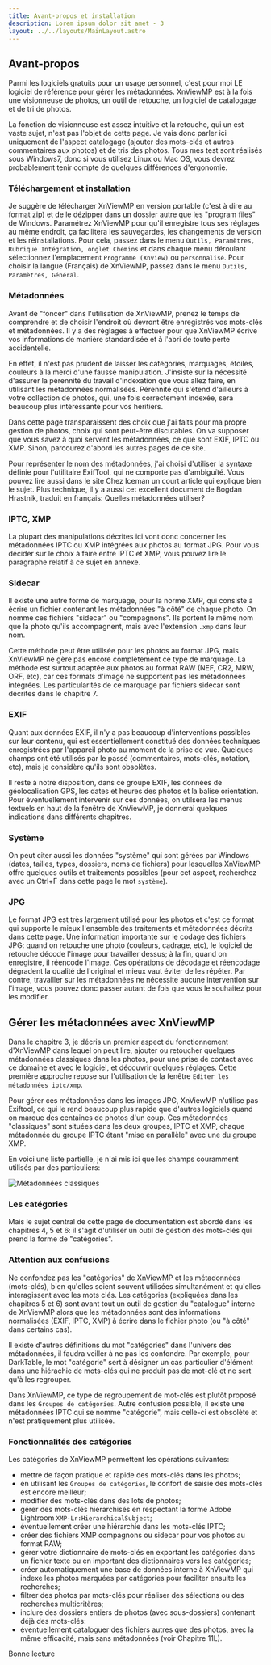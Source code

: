 ```yaml
---
title: Avant-propos et installation
description: Lorem ipsum dolor sit amet - 3
layout: ../../layouts/MainLayout.astro
---
```


## Avant-propos

Parmi les logiciels gratuits pour un usage personnel, c'est pour moi LE logiciel de référence pour gérer les métadonnées. XnViewMP est à la fois une visionneuse de photos, un outil de retouche, un logiciel de catalogage et de tri de photos.

La fonction de visionneuse est assez intuitive et la retouche, qui un est vaste sujet, n'est pas l'objet de cette page. Je vais donc parler ici uniquement de l'aspect catalogage (ajouter des mots-clés et autres commentaires aux photos) et de tris des photos. Tous mes test sont réalisés sous Windows7, donc si vous utilisez Linux ou Mac OS, vous devrez probablement tenir compte de quelques différences d'ergonomie.

### Téléchargement et installation

Je suggère de télécharger XnViewMP en version portable (c'est à dire au format zip) et de le dézipper dans un dossier autre que les "program files" de Windows. Paramétrez XnViewMP pour qu'il enregistre tous ses réglages au même endroit, ça facilitera les sauvegardes, les changements de version et les réinstallations. Pour cela, passez dans le menu `Outils, Paramètres, Rubrique Intégration, onglet Chemins` et dans chaque menu déroulant sélectionnez l'emplacement `Programme (Xnview)` ou `personnalisé`. Pour choisir la langue (Français) de XnViewMP, passez dans le menu `Outils, Paramètres, Général`.

### Métadonnées

Avant de "foncer" dans l'utilisation de XnViewMP, prenez le temps de comprendre et de choisir l'endroit où devront être enregistrés vos mots-clés et métadonnées. Il y a des réglages à effectuer pour que XnViewMP écrive vos informations de manière standardisée et à l'abri de toute perte accidentelle.

En effet, il n'est pas prudent de laisser les catégories, marquages, étoiles, couleurs à la merci d'une fausse manipulation. J'insiste sur la nécessité d'assurer la pérennité du travail d'indexation que vous allez faire, en utilisant les métadonnées normalisées. Pérennité qui s'étend d'ailleurs à votre collection de photos, qui, une fois correctement indexée, sera beaucoup plus intéressante pour vos héritiers.

Dans cette page transparaissent des choix que j'ai faits pour ma propre gestion de photos, choix qui sont peut-être discutables. On va supposer que vous savez à quoi servent les métadonnées, ce que sont EXIF, IPTC ou XMP. Sinon, parcourez d'abord les autres pages de ce site.

Pour représenter le nom des métadonnées, j'ai choisi d'utiliser la syntaxe définie pour l'utilitaire ExifTool, qui ne comporte pas d'ambiguïté. Vous pouvez lire aussi dans le site Chez Iceman un court article qui explique bien le sujet. Plus technique, il y a aussi cet excellent document de Bogdan Hrastnik, traduit en français: Quelles métadonnées utiliser?

### IPTC, XMP

La plupart des manipulations décrites ici vont donc concerner les métadonnées IPTC ou XMP intégrées aux photos au format JPG. Pour vous décider sur le choix à faire entre IPTC et XMP, vous pouvez lire le paragraphe relatif à ce sujet en annexe.

### Sidecar

Il existe une autre forme de marquage, pour la norme XMP, qui consiste à écrire un fichier contenant les métadonnées "à côté" de chaque photo. On nomme ces fichiers "sidecar" ou "compagnons". Ils portent le même nom que la photo qu'ils accompagnent, mais avec l'extension `.xmp` dans leur nom.

Cette méthode peut être utilisée pour les photos au format JPG, mais XnViewMP ne gère pas encore complètement ce type de marquage. La méthode est surtout adaptée aux photos au format RAW (NEF, CR2, MRW, ORF, etc), car ces formats d'image ne supportent pas les métadonnées intégrées. Les particularités de ce marquage par fichiers sidecar sont décrites dans le chapitre 7.

### EXIF

Quant aux données EXIF, il n'y a pas beaucoup d'interventions possibles sur leur contenu, qui est essentiellement constitué des données techniques enregistrées par l'appareil photo au moment de la prise de vue. Quelques champs ont été utilisés par le passé (commentaires, mots-clés, notation, etc), mais je considère qu'ils sont obsolètes.

Il reste à notre disposition, dans ce groupe EXIF, les données de géolocalisation GPS, les dates et heures des photos et la balise orientation. Pour éventuellement intervenir sur ces données, on utilsera les menus textuels en haut de la fenêtre de XnViewMP, je donnerai quelques indications dans différents chapitres.

### Système

On peut citer aussi les données "système" qui sont gérées par Windows (dates, tailles, types, dossiers, noms de fichiers) pour lesquelles XnViewMP offre quelques outils et traitements possibles (pour cet aspect, recherchez avec un Ctrl+F dans cette page le mot `système`).

### JPG

Le format JPG est très largement utilisé pour les photos et c'est ce format qui supporte le mieux l'ensemble des traitements et métadonnées décrits dans cette page. Une information importante sur le codage des fichiers JPG: quand on retouche une photo (couleurs, cadrage, etc), le logiciel de retouche décode l'image pour travailler dessus; à la fin, quand on enregistre, il réencode l'image. Ces opérations de décodage et réencodage dégradent la qualité de l'original et mieux vaut éviter de les répéter. Par contre, travailler sur les métadonnées ne nécessite aucune intervention sur l'image, vous pouvez donc passer autant de fois que vous le souhaitez pour les modifier.

## Gérer les métadonnées avec XnViewMP

Dans le chapitre 3, je décris un premier aspect du fonctionnement d'XnViewMP dans lequel on peut lire, ajouter ou retoucher quelques métadonnées classiques dans les photos, pour une prise de contact avec ce domaine et avec le logiciel, et découvrir quelques réglages. Cette première approche repose sur l'utilisation de la fenêtre `Editer les métadonnées iptc/xmp`.

Pour gérer ces métadonnées dans les images JPG, XnViewMP n'utilise pas Exiftool, ce qui le rend beaucoup plus rapide que d'autres logiciels quand on marque des centaines de photos d'un coup. Ces métadonnées "classiques" sont situées dans les deux groupes, IPTC et XMP, chaque métadonnée du groupe IPTC étant "mise en parallèle" avec une du groupe XMP.

En voici une liste partielle, je n'ai mis ici que les champs couramment utilisés par des particuliers:

![Métadonnées classiques](/tutoriel/xnview1.png)

### Les catégories

Mais le sujet central de cette page de documentation est abordé dans les chapitres 4, 5 et 6: il s'agit d'utiliser un outil de gestion des mots-clés qui prend la forme de "catégories".

### Attention aux confusions

Ne confondez pas les "catégories" de XnViewMP et les métadonnées (mots-clés), bien qu'elles soient souvent utilisées simultanément et qu'elles interagissent avec les mots clés. Les catégories (expliquées dans les chapitres 5 et 6) sont avant tout un outil de gestion du "catalogue" interne de XnViewMP alors que les métadonnées sont des informations normalisées (EXIF, IPTC, XMP) à écrire dans le fichier photo (ou "à côté" dans certains cas).

Il existe d'autres définitions du mot "catégories" dans l'univers des métadonnées, il faudra veiller à ne pas les confondre. Par exemple, pour DarkTable, le mot "catégorie" sert à désigner un cas particulier d'élément dans une hiérachie de mots-clés qui ne produit pas de mot-clé et ne sert qu'à les regrouper.

Dans XnViewMP, ce type de regroupement de mot-clés est plutôt proposé dans les `Groupes de catégories`. Autre confusion possible, il existe une métadonnées IPTC qui se nomme "catégorie", mais celle-ci est obsolète et n'est pratiquement plus utilisée.

### Fonctionnalités des catégories

Les catégories de XnViewMP permettent les opérations suivantes:
- mettre de façon pratique et rapide des mots-clés dans les photos;
- en utilisant les `Groupes de catégories`, le confort de saisie des mots-clés est encore meilleur;
- modifier des mots-clés dans des lots de photos;
- gérer des mots-clés hiérarchisés en respectant la forme Adobe Lightroom `XMP-Lr:HierarchicalSubject`;
- éventuellement créer une hiérarchie dans les mots-clés IPTC;
- créer des fichiers XMP compagnons ou sidecar pour vos photos au format RAW;
- gérer votre dictionnaire de mots-clés en exportant les catégories dans un fichier texte ou en important des dictionnaires vers les catégories;
- créer automatiquement une base de données interne à XnViewMP qui indexe les photos marquées par catégories pour faciliter ensuite les recherches;
- filtrer des photos par mots-clés pour réaliser des sélections ou des recherches multicritères;
- inclure des dossiers entiers de photos (avec sous-dossiers) contenant déjà des mots-clés:
- éventuellement cataloguer des fichiers autres que des photos, avec la même efficacité, mais sans métadonnées (voir Chapitre 11L).

Bonne lecture

